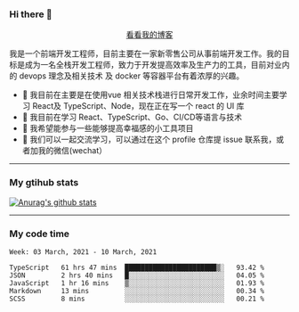 ### Hi there 👋

<p align="center">
  <a href="https://real-jacket.github.io/">看看我的博客</a>
</p>

我是一个前端开发工程师，目前主要在一家新零售公司从事前端开发工作。我的目标是成为一名全栈开发工程师，致力于开发提高效率及生产力的工具，目前对业内的 devops 理念及相关技术 及 docker 等容器平台有着浓厚的兴趣。

- 🔭 我目前在主要是在使用vue 相关技术栈进行日常开发工作，业余时间主要学习 React及 TypeScript、Node，现在正在写一个 react 的 UI 库 
- 🌱 我目前在学习 React、TypeScript、Go、CI/CD等语言与技术
- 👯 我希望能参与一些能够提高幸福感的小工具项目
- 💬 我们可以一起交流学习，可以通过在这个 profile 仓库提 issue 联系我，或者加我的微信(wechat）

***

### My gtihub stats

[![Anurag's github stats](https://github-readme-stats.vercel.app/api?username=real-jacket)](https://github.com/anuraghazra/github-readme-stats)

***

### My code time

<!--START_SECTION:waka-->
```text
Week: 03 March, 2021 - 10 March, 2021

TypeScript   61 hrs 47 mins  ███████████████████████▒░   93.42 % 
JSON         2 hrs 40 mins   █░░░░░░░░░░░░░░░░░░░░░░░░   04.05 % 
JavaScript   1 hr 16 mins    ▒░░░░░░░░░░░░░░░░░░░░░░░░   01.93 % 
Markdown     13 mins         ░░░░░░░░░░░░░░░░░░░░░░░░░   00.34 % 
SCSS         8 mins          ░░░░░░░░░░░░░░░░░░░░░░░░░   00.21 % 
```
<!--END_SECTION:waka-->
